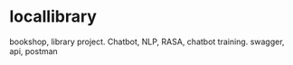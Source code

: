 # locallibrary
bookshop, library project. Chatbot, NLP, RASA, chatbot training. swagger, api, postman
